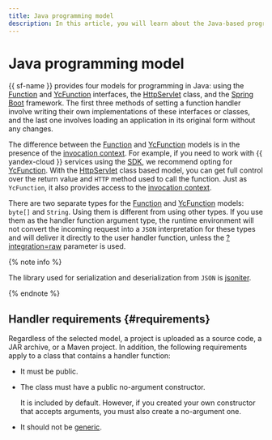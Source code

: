 ```yaml
---
title: Java programming model
description: In this article, you will learn about the Java-based programming models offered by {{ sf-name }} and the requirements for the handler.
---
```


# Java programming model

{{ sf-name }} provides four models for programming in Java: using the [Function](jdk-function.md) and [YcFunction](yc-function.md) interfaces, the [HttpServlet](servlet-api.md) class, and the [Spring Boot](spring-boot.md) framework. The first three methods of setting a function handler involve writing their own implementations of these interfaces or classes, and the last one involves loading an application in its original form without any changes.

The difference between the [Function](jdk-function.md) and [YcFunction](yc-function.md) models is in the presence of the [invocation context](../context.md). For example, if you need to work with {{ yandex-cloud }} services using the [SDK](../sdk.md), we recommend opting for [YcFunction](yc-function.md). With the [HttpServlet](servlet-api.md) class based model, you can get full control over the return value and `HTTP` method used to call the function. Just as `YcFunction`, it also provides access to the [invocation context](../context.md).

There are two separate types for the [Function](jdk-function.md) and [YcFunction](yc-function.md) models: `byte[]` and `String`. Using them is different from using other types. If you use them as the handler function argument type, the runtime environment will not convert the incoming request into a `JSON` interpretation for these types and will deliver it directly to the user handler function, unless the [?integration=raw](../../../concepts/function-invoke.md#http) parameter is used.

{% note info %}

The library used for serialization and deserialization from `JSON` is [jsoniter](http://jsoniter.com/java-features.html).

{% endnote %}

## Handler requirements {#requirements}

Regardless of the selected model, a project is uploaded as a source code, a JAR archive, or a Maven project. In addition, the following requirements apply to a class that contains a handler function:

* It must be public.
* The class must have a public no-argument constructor.

   It is included by default. However, if you created your own constructor that accepts arguments, you must also create a no-argument one.

* It should not be [generic](https://docs.oracle.com/javase/8/docs/technotes/guides/language/generics.html).
